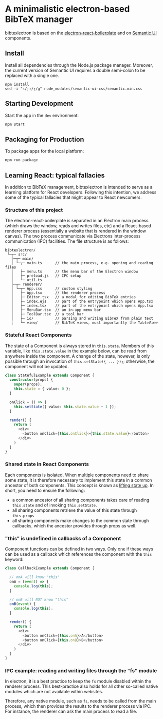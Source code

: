 # A minimalistic electron-based BibTeX manager

bibtexlectron is based on the [electron-react-boilerplate](https://github.com/electron-react-boilerplate/electron-react-boilerplate) and on [Semantic UI](https://react.semantic-ui.com/) components.


## Install

Install all dependencies through the Node.js package manager. Moreover, the current version of Semantic UI requires a double semi-colon to be replaced with a single one.

```
npm install
sed -i "s/;;/;/g" node_modules/semantic-ui-css/semantic.min.css
```


## Starting Development

Start the app in the `dev` environment:

```bash
npm start
```


## Packaging for Production

To package apps for the local platform:

```bash
npm run package
```


## Learning React: typical fallacies

In addition to BibTeX management, bibtexlectron is intended to serve as a learning platform for React developers. Following this intention, we address some of the typical fallacies that might appear to React newcomers.

### Structure of this project

The electron-react-boilerplate is separated in an Electron main process (which draws the window, reads and writes files, etc) and a React-based renderer process (essentially a website that is rendered in the window canvas). The two process communicate via Electrons inter-process communication (IPC) facilities. The file structure is as follows:

```
bibtexlectron/
 └─┬─ src/
   ├─┬─ main/
   │ └─┬─ main.ts      // the main process, e.g. opening and reading files
   │   ├─ menu.ts      // the menu bar of the Electron window
   │   ├─ preload.js   // IPC setup
   │   └─ util.ts
   ├─┬─ renderer/
   │ └─┬─ App.css      // custom styling
   │   ├─ App.tsx      // the renderer process
   │   ├─ Editor.tsx   // a modal for editing BibTeX entries
   │   ├─ index.ejs    // part of the entrypoint which opens App.tsx
   │   ├─ index.tsx    // part of the entrypoint which opens App.tsx
   │   ├─ MenuBar.tsx  // an in-app menu bar
   │   ├─ ToolBar.tsx  // a tool bar
   │   ├─ io/          // parsing and writing BibTeX from plain text
   ┊   └─ view/        // BibTeX views, most importantly the TableView
```

### Stateful React Components

The state of a Component is always stored in `this.state`. Members of this variable, like `this.state.value` in the example below, can be read from anywhere inside the component. A change of the state, however, is only possible through an invocation of `this.setState({ ... });`; otherwise, the component will not be updated.

```typescript
class StatefulExample extends Component {
  constructor(props) {
    super(props);
    this.state = { value: 0 };
  }

  onClick = () => {
    this.setState({ value: this.state.value + 1 });
  }

  render() {
    return (
      <div>
        <button onClick={this.onClick}>{this.state.value}</button>
      </div>
    )
  }
}
```

### Shared state in React Components

Each components is isolated. When multiple components need to share some state, it is therefore necessary to implement this state in a common ancestor of both components. This concept is known as [lifting state up](https://reactjs.org/docs/lifting-state-up.html). In short, you need to ensure the following:

- a common ancestor of all sharing components takes care of reading `this.state` and of invoking `this.setState`.
- all sharing components retrieve the value of this state through `this.props`
- all sharing components make changes to the common state through callbacks, which the ancestor provides through props as well.

### "this" is undefined in callbacks of a Component

Component functions can be defined in two ways. Only one if these ways can be used as a callback which references the component with the `this` keyword:

```typescript
class CallbackExample extends Component {

  // onA will know "this"
  onA = (event) => {
    console.log(this);
  }

  // onB will NOT know "this"
  onB(event) {
    console.log(this);
  }

  render() {
    return (
      <div>
        <button onClick={this.onA}>A</button>
        <button onClick={this.onB}>B</button>
      </div>
    )
  }
}
```

### IPC example: reading and writing files through the "fs" module

In electron, it is a best practice to keep the `fs` module disabled within the renderer process. This best-practice also holds for all other so-called native modules which are not available within websites.

Therefore, any native module, such as `fs`, needs to be called from the main process, which then provides the results to the renderer process via IPC. For instance, the renderer can ask the main process to read a file.
